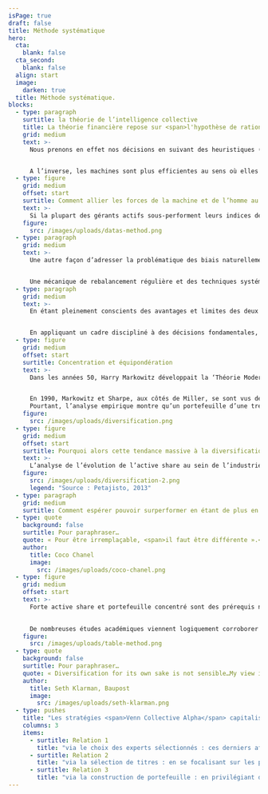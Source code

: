 ```yaml
---
isPage: true
draft: false
title: Méthode systématique
hero:
  cta:
    blank: false
  cta_second:
    blank: false
  align: start
  image:
    darken: true
  title: Méthode systématique.
blocks:
  - type: paragraph
    surtitle: la théorie de l’intelligence collective
    title: La théorie financière repose sur <span>l'hypothèse de rationalité des investisseurs</span>. Or, la finance comportementale enseigne que l'homo economicus n'existe pas. L'humain est <span>sensible aux émotions</span> et aux biais cognitifs.
    grid: medium
    text: >-
      Nous prenons en effet nos décisions en suivant des heuristiques (Daniel Kahneman, 'Thinking fast and / 2011 slow' 2022) qui permettent de simplifier les raisonnements mais entraînent parfois des erreurs. En quelque sorte, la façon dont le cerveau humain fonctionne peut saboter nos décisions.


      A l’inverse, les machines sont plus efficientes au sens où elles n’ont pas d’émotions, pas de fatigue, pas d’ego… et disposent de capacités de traitement extrêmement puissantes. Toutefois, elles n’arrivent pas encore à résoudre des systèmes complexes, multi-facettes. Très souvent, les meilleurs systèmes informatiques ne font guère plus que synthétiser la prise de décision humaine. Par exemple, l'algorithme PageRank est basé sur l'affichage des pages les plus consultées par les internautes. Comme le souligne John Markoff dans son livre Machines of Loving Grace, cet algorithme exploite essentiellement l'intelligence collective humaine en agrégeant des sources d'information précieuses.
  - type: figure
    grid: medium
    offset: start
    surtitle: Comment allier les forces de la machine et de l’homme au sein de l’investissement ?
    text: >-
      Si la plupart des gérants actifs sous-performent leurs indices de référence sur le long terme, le corollaire implique qu'une minorité y parvient. Il est intéressant de noter le caractère cyclique de cette génération d'alpha.
    figure:
      src: /images/uploads/datas-method.png
  - type: paragraph
    grid: medium
    text: >-
      Une autre façon d’adresser la problématique des biais naturellement présents au sein d’une gestion active est de s’attacher à introduire une méthodologie systématique. A l’instar de PageRank, nos stratégies systématiques exploitent l'intelligence collective d’experts en stock-picking en agrégeant des sources d'information que nous jugeons précieuses.


      Une mécanique de rebalancement régulière et des techniques systématiques de construction de portefeuille sont aussi un moyen de nous affranchir de tous biais affectant parfois les gérants fondamentaux (entêtement, complaisance….).
  - type: paragraph
    grid: medium
    text: >-
      En étant pleinement conscients des avantages et limites des deux approches (fondamentale / quantitative) nous sommes en mesure de marier le meilleur des deux mondes afin de développer une approche plus robuste. Cette dernière s’appuie sur des algorithmes et les récentes découvertes dans le domaine de la prévision, de la théorie de la décision et de la finance comportementale. Les stratégies Venn Collective Alpha permettent de transformer les signaux provenant de gérants fondamentaux en un processus systématique de sélection de titres.


      En appliquant un cadre discipliné à des décisions fondamentales, nous cherchons à gommer nos propres biais comportementaux mais aussi ceux des experts à l’origine des signaux d’investissement. Cela nous permet de proposer des stratégies fiables, robustes et pérennes pour l’investisseur. 
  - type: figure
    grid: medium
    offset: start
    surtitle: Concentration et équipondération
    text: >-
      Dans les années 50, Harry Markowitz développait la ‘Théorie Moderne du Portefeuille’ démontrant qu’un portefeuille diversifié permettait de baisser la volatilité (et donc le risque). Plus tard, William Sharpe a développé la théorie du ‘Capital Asset Pricing Model’ (CAPM, ou MEDAF en français) amenant la notion de « beta ».


      En 1990, Markowitz et Sharpe, aux côtés de Miller, se sont vus décerner le Prix Nobel d’Economie pour leurs contributions à la finance moderne. Leurs travaux ont bien sûr grandement influencé le monde de la gestion d’actifs, en essaimant l’idée qu’il est risqué de détenir un petit nombre d'actions car cela fait prendre des risques spécifiques trop importants.
      Pourtant, l’analyse empirique montre qu’un portefeuille d’une trentaine de titres permet de largement diminuer les risques idiosyncratiques.
    figure:
      src: /images/uploads/diversification.png
  - type: figure
    grid: medium
    offset: start
    surtitle: Pourquoi alors cette tendance massive à la diversification ?
    text: >-
      L’analyse de l’évolution de l’active share au sein de l’industrie de la gestion apporte des éléments de réponse.
    figure:
      src: /images/uploads/diversification-2.png
      legend: "Source : Petajisto, 2013"
  - type: paragraph
    grid: medium
    surtitle: Comment espérer pouvoir surperformer en étant de plus en plus proche des indices ?
  - type: quote
    background: false
    surtitle: Pour paraphraser…
    quote: « Pour être irremplaçable, <span>il faut être différente ».</span>
    author:
      title: Coco Chanel
      image:
        src: /images/uploads/coco-chanel.png
  - type: figure
    grid: medium
    offset: start
    text: >-
      Forte active share et portefeuille concentré sont des prérequis nécessaires pour obtenir une performance différentes de celles des indices.

      
      De nombreuses études académiques viennent logiquement corroborer cette relation positive entre forte active share/concentration élevée et capacité à surperformer.
    figure:
      src: /images/uploads/table-method.png
  - type: quote
    background: false
    surtitle: Pour paraphraser…
    quote: « Diversification for its own sake is not sensible…My view is that <span>an investor is better off knowing a</span> lot about a few investments than knowing only a little about each of <span>a great many holdings. »</span>
    author:
      title: Seth Klarman, Baupost
      image:
        src: /images/uploads/seth-klarman.png
  - type: pushes
    title: "Les stratégies <span>Venn Collective Alpha</span> capitalisent sur cette relation à plusieurs titres :"
    columns: 3
    items:
      - surtitle: Relation 1
        title: "via le choix des experts sélectionnés : ces derniers affichant eux-mêmes concentration et singularité."
      - surtitle: Relation 2
        title: "via la sélection de titres : en se focalisant sur les plus fortes convictions communes de ces experts."
      - surtitle: Relation 3
        title: "via la construction de portefeuille : en privilégiant des stratégies concentrées et équipondérées."
---
```


